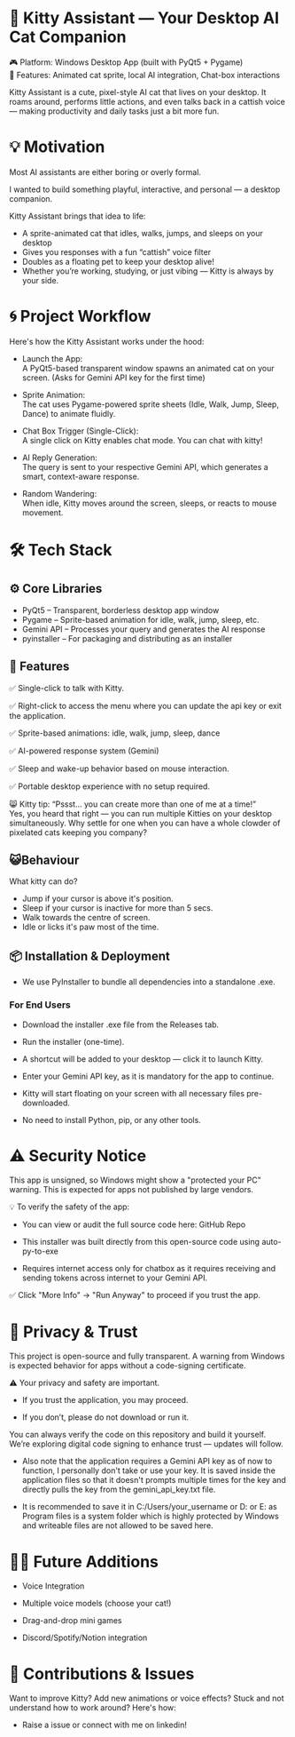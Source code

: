 # 🐾 Kitty Assistant — Your Desktop AI Cat Companion
🎮 Platform: Windows Desktop App (built with PyQt5 + Pygame) <br>
💬 Features: Animated cat sprite, local AI integration, Chat-box interactions

Kitty Assistant is a cute, pixel-style AI cat that lives on your desktop. It roams around, performs little actions, and even talks back in a cattish voice — making productivity and daily tasks just a bit more fun.

# 💡 Motivation
Most AI assistants are either boring or overly formal.

I wanted to build something playful, interactive, and personal — a desktop companion.

Kitty Assistant brings that idea to life:

- A sprite-animated cat that idles, walks, jumps, and sleeps on your desktop
- Gives you responses with a fun “cattish” voice filter
- Doubles as a floating pet to keep your desktop alive!
- Whether you’re working, studying, or just vibing — Kitty is always by your side.

# 🌀 Project Workflow
Here's how the Kitty Assistant works under the hood:

- Launch the App: <br>
A PyQt5-based transparent window spawns an animated cat on your screen. (Asks for Gemini API key for the first time)

- Sprite Animation: <br>
The cat uses Pygame-powered sprite sheets (Idle, Walk, Jump, Sleep, Dance) to animate fluidly.

- Chat Box Trigger (Single-Click): <br>
A single click on Kitty enables chat mode. You can chat with kitty!

- AI Reply Generation: <br>
The query is sent to your respective Gemini API, which generates a smart, context-aware response.

- Random Wandering: <br>
When idle, Kitty moves around the screen, sleeps, or reacts to mouse movement.

# 🛠️ Tech Stack
## ⚙️ Core Libraries
- PyQt5 – Transparent, borderless desktop app window
- Pygame – Sprite-based animation for idle, walk, jump, sleep, etc.
- Gemini API – Processes your query and generates the AI response
- pyinstaller – For packaging and distributing as an installer

## 🧪 Features
✅ Single-click to talk with Kitty.

✅ Right-click to access the menu where you can update the api key or exit the application.

✅ Sprite-based animations: idle, walk, jump, sleep, dance

✅ AI-powered response system (Gemini)

✅ Sleep and wake-up behavior based on mouse interaction.

✅ Portable desktop experience with no setup required.

😸 Kitty tip: “Pssst... you can create more than one of me at a time!” <br>
Yes, you heard that right — you can run multiple Kitties on your desktop simultaneously. Why settle for one when you can have a whole clowder of pixelated cats keeping you company?

## 😺Behaviour

What kitty can do?

- Jump if your cursor is above it's position.
- Sleep if your cursor is inactive for more than 5 secs.
- Walk towards the centre of screen.
- Idle or licks it's paw most of the time.

## 📦 Installation & Deployment
- We use PyInstaller to bundle all dependencies into a standalone .exe.

### For End Users
- Download the installer .exe file from the Releases tab.

- Run the installer (one-time).

- A shortcut will be added to your desktop — click it to launch Kitty.

- Enter your Gemini API key, as it is mandatory for the app to continue.
  
- Kitty will start floating on your screen with all necessary files pre-downloaded.

- No need to install Python, pip, or any other tools.

# ⚠️ Security Notice
This app is unsigned, so Windows might show a "protected your PC" warning. This is expected for apps not published by large vendors.

💡 To verify the safety of the app:

- You can view or audit the full source code here: GitHub Repo

- This installer was built directly from this open-source code using auto-py-to-exe

- Requires internet access only for chatbox as it requires receiving and sending tokens across internet to your Gemini API.

✅ Click "More Info" → "Run Anyway" to proceed if you trust the app.

# 🔐 Privacy & Trust
This project is open-source and fully transparent. A warning from Windows is expected behavior for apps without a code-signing certificate.

⚠️ Your privacy and safety are important.

- If you trust the application, you may proceed.

- If you don’t, please do not download or run it.

You can always verify the code on this repository and build it yourself.
We’re exploring digital code signing to enhance trust — updates will follow.

- Also note that the application requires a Gemini API key as of now to function, I personally don't take or use your key. It is saved inside the application files so that it doesn't prompts multiple times for the key and directly pulls the key from the gemini_api_key.txt file.

- It is recommended to save it in C:/Users/your_username or D: or E: as Program files is a system folder which is highly protected by Windows and writeable files are not allowed to be saved here. 

# 🧙‍♂️ Future Additions
- Voice Integration

- Multiple voice models (choose your cat!)

- Drag-and-drop mini games

- Discord/Spotify/Notion integration

# 🤝 Contributions & Issues
Want to improve Kitty? Add new animations or voice effects? Stuck and not understand how to work around? Here's how:
- Raise a issue or connect with me on linkedin!
